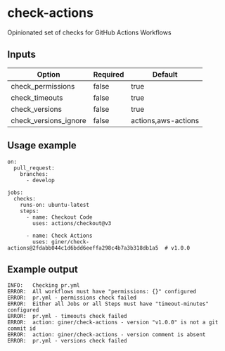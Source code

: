 # check-actions
Opinionated set of checks for GitHub Actions Workflows

## Inputs

| Option                | Required | Default             |
|-----------------------|----------|---------------------|
| check_permissions     | false    | true                |
| check_timeouts        | false    | true                |
| check_versions        | false    | true                |
| check_versions_ignore | false    | actions,aws-actions |

## Usage example

    on:
      pull_request:
        branches:
          - develop

    jobs:
      checks:
        runs-on: ubuntu-latest
        steps:
          - name: Checkout Code
            uses: actions/checkout@v3

          - name: Check Actions
            uses: giner/check-actions@2fdabb044c1d6bdd6eeffa298c4b7a3b318db1a5  # v1.0.0

## Example output

    INFO:	Checking pr.yml
    ERROR:	All workflows must have "permissions: {}" configured
    ERROR:	pr.yml - permissions check failed
    ERROR:	Either all Jobs or all Steps must have "timeout-minutes" configured
    ERROR:	pr.yml - timeouts check failed
    ERROR:	action: giner/check-actions - version "v1.0.0" is not a git commit id
    ERROR:	action: giner/check-actions - version comment is absent
    ERROR:	pr.yml - versions check failed
